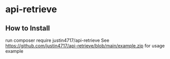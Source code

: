 # api-retrieve

## How to Install

run composer require justin4717/api-retrieve
See https://github.com/justin4717/api-retrieve/blob/main/example.zip for usage example
